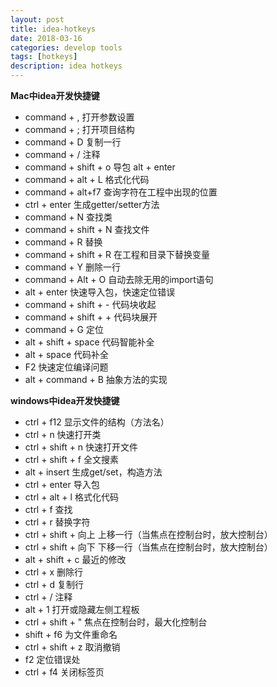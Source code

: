 ```yaml
---
layout: post
title: idea-hotkeys
date: 2018-03-16
categories: develop tools
tags: [hotkeys]
description: idea hotkeys
---
```


**Mac中idea开发快捷键**
- command + ,   打开参数设置 
- command + ;   打开项目结构 
- command + D   复制一行 
- command + /   注释 
- command + shift + o   导包 alt + enter 
- command + alt + L     格式化代码 
- command + alt+f7  查询字符在工程中出现的位置 
- ctrl + enter  生成getter/setter方法 
- command + N     查找类 
- command + shift + N     查找文件 
- command + R     替换 
- command + shift + R     在工程和目录下替换变量 
- command + Y     删除一行 
- command + Alt + O   自动去除无用的import语句 
- alt + enter     快速导入包，快速定位错误 
- command + shift +  -    代码块收起 
- command + shift + +     代码块展开 
- command + G     定位 
- alt + shift + space     代码智能补全 
- alt + space     代码补全 
- F2  快速定位编译问题 
- alt + command + B   抽象方法的实现

**windows中idea开发快捷键**
- ctrl + f12 显示文件的结构（方法名） 
- ctrl + n 快速打开类 
- ctrl + shift + n 快速打开文件 
- ctrl + shift + f 全文搜素 
- alt + insert 生成get/set，构造方法 
- ctrl + enter 导入包 
- ctrl + alt + l 格式化代码 
- ctrl + f 查找 
- ctrl + r 替换字符 
- ctrl + shift + 向上 上移一行（当焦点在控制台时，放大控制台） 
- ctrl + shift + 向下 下移一行（当焦点在控制台时，放大控制台） 
- alt + shift + c 最近的修改 
- ctrl + x 删除行 
- ctrl + d 复制行 
- ctrl + / 注释 
- alt + 1 打开或隐藏左侧工程板 
- ctrl + shift + " 焦点在控制台时，最大化控制台 
- shift + f6 为文件重命名 
- ctrl + shift + z 取消撤销 
- f2 定位错误处 
- ctrl + f4 关闭标签页